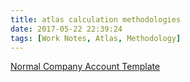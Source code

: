 ```yaml
---
title: atlas calculation methodologies
date: 2017-05-22 22:39:24
tags: [Work Notes, Atlas, Methodology]
---
```


[Normal Company Account Template](./NormalCompanyAccountTemplate.xml)